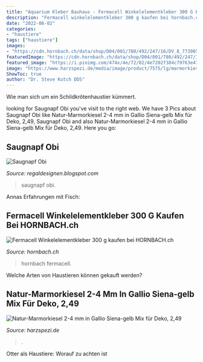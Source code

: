 ```yaml
---
title: "Aquarium Kleber Bauhaus - Fermacell Winkelelementkleber 300 G Kaufen Bei Hornbach.ch"
description: "Fermacell winkelelementkleber 300 g kaufen bei hornbach.ch"
date: "2022-06-02"
categories:
- "haustiere"
tags: ["haustiere"]
images:
- "https://cdn.hornbach.ch/data/shop/D04/001/780/492/247/16/DV_8_7739651_01_4c_AT_20160128125432.jpg"
featuredImage: "https://cdn.hornbach.ch/data/shop/D04/001/780/492/247/16/DV_8_7739651_01_4c_AT_20160128125432.jpg"
featured_image: "https://i.pinimg.com/474x/4e/72/02/4e7202f384c79763e472824a7acfa28e--oder-pin-up.jpg"
image: "https://www.harzspezi.de/media/image/product/7575/lg/marmorkiesel-gelb-mix1kg-dekosteine-in-farbe-gallio-siena-2-bis-4-mm.jpg"
ShowToc: true
author: "Dr. Steve Kutch DDS"
---
```



Wie man sich um ein Schildkrötenhaustier kümmert.

	

		
looking for Saugnapf Obi you've visit to the right web. We have 3 Pics about Saugnapf Obi like Natur-Marmorkiesel 2-4 mm in Gallio Siena-gelb Mix für Deko, 2,49, Saugnapf Obi and also Natur-Marmorkiesel 2-4 mm in Gallio Siena-gelb Mix für Deko, 2,49. Here you go:
		
    
## Saugnapf Obi

<img loading=lazy src="https://i.pinimg.com/474x/4e/72/02/4e7202f384c79763e472824a7acfa28e--oder-pin-up.jpg" onerror="this.onerror=null;this.src='https://tse2.mm.bing.net/th?id=OIP.3E7DtZ_yJaPCgi86UcE2rgAAAA&amp;pid=15.1';" alt="Saugnapf Obi">

_Source: regaldesignen.blogspot.com_

>saugnapf obi. 

	

Annas Erfahrungen mit Fisch:

    
## Fermacell Winkelelementkleber 300 G Kaufen Bei HORNBACH.ch

<img loading=lazy src="https://cdn.hornbach.ch/data/shop/D04/001/780/492/247/16/DV_8_7739651_01_4c_AT_20160128125432.jpg" onerror="this.onerror=null;this.src='https://tse4.mm.bing.net/th?id=OIP.4LX0rFbVYH66hEESQAhs_gHaF7&amp;pid=15.1';" alt="Fermacell Winkelelementkleber 300 g kaufen bei HORNBACH.ch">

_Source: hornbach.ch_

>hornbach fermacell. 

	

Welche Arten von Haustieren können gekauft werden?

    
## Natur-Marmorkiesel 2-4 Mm In Gallio Siena-gelb Mix Für Deko, 2,49

<img loading=lazy src="https://www.harzspezi.de/media/image/product/7575/lg/marmorkiesel-gelb-mix1kg-dekosteine-in-farbe-gallio-siena-2-bis-4-mm.jpg" onerror="this.onerror=null;this.src='https://tse2.mm.bing.net/th?id=OIP.L_xmZW_7yl87vRzfKuXO5QHaHa&amp;pid=15.1';" alt="Natur-Marmorkiesel 2-4 mm in Gallio Siena-gelb Mix für Deko, 2,49">

_Source: harzspezi.de_

>. 

	

Otter als Haustiere: Worauf zu achten ist

